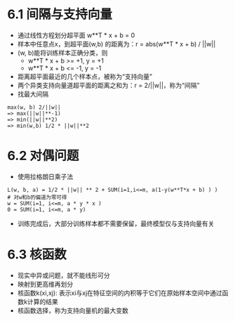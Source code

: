 # 6.1 间隔与支持向量
* 通过线性方程划分超平面 w**T * x + b = 0
* 样本中任意点x，到超平面(w,b) 的距离为：r = abs(w**T * x + b) / ||w||
* (w, b)能将训练样本正确分类，则
    * w**T * x + b >= +1, y = +1
    * w**T * x + b <= -1, y = -1
* 距离超平面最近的几个样本点，被称为“支持向量”
* 两个异类支持向量道超平面的距离之和为：r = 2/||w||，称为“间隔”
* 找最大间隔
```
max(w, b) 2/||w||
=> max(||w||**-1)
=> min(||w||**2)
=> min(w,b) 1/2 * ||w||**2
```
# 6.2 对偶问题
* 使用拉格朗日乘子法
```
L(w, b, a) = 1/2 * ||w|| ** 2 + SUM(i=1,i<=m, a(1-y(w**T*x + b) ) )
# 对w和b的偏道为零可得
w = SUM(i=1, i<=m, a * y * x )
0 = SUM(i=1, i<=m, a * y)
```
* 训练完成后，大部分训练样本都不需要保留，最终模型仅与支持向量有关

# 6.3 核函数
* 现实中异或问题，就不能线形可分
* 映射到更高维再划分
* 核函数k(xi,xj): 表示xi与xj在特征空间的内积等于它们在原始样本空间中通过函数k计算的结果
* 核函数选择，称为支持向量机的最大变数